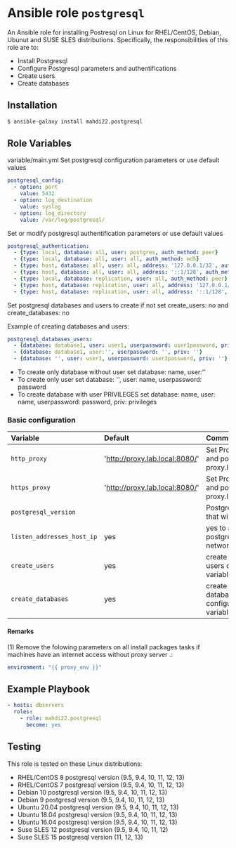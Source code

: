 # Ansible role `postgresql`


An Ansible role for installing Postresql on Linux for RHEL/CentOS, Debian, Ubunut and SUSE SLES distributions. Specifically, the responsibilities of this role are to:

- Install Postgresql
- Configure Postgresql parameters and authentifications
- Create users
- Create databases

## Installation
``` bash
$ ansible-galaxy install mahdi22.postgresql
```

## Role Variables
variable/main.yml
Set postgresql configuration parameters or use default values
```Yaml
postgresql_config:
  - option: port
    value: 5432
  - option: log_destination
    value: syslog
  - option: log_directory
    value: /var/log/postgresql/
```
Set or modify postgresql authentification parameters or use default values
```Yaml
postgresql_authentication:
  - {type: local, database: all, user: postgres, auth_method: peer}
  - {type: local, database: all, user: all, auth_method: md5}
  - {type: host, database: all, user: all, address: '127.0.0.1/32', auth_method: md5}
  - {type: host, database: all, user: all, address: '::1/128', auth_method: md5}
  - {type: local, database: replication, user: all, auth_method: peer}
  - {type: host, database: replication, user: all, address: '127.0.0.1/32', auth_method: md5}
  - {type: host, database: replication, user: all, address: '::1/128', auth_method: md5}
```
Set postgresql databases and users to create if not set create_users: no and create_databases: no

Example of creating databases and users:  
```Yaml
postgresql_databases_users:
  - {database: database1, user: user1, userpassword: user1password, priv: ALL}
  - {database: database1, user:'', userpassword: '', priv: ''}
  - {database: '', user: user3, userpassword: user3password, priv: ''}
```
- To create only database without user set database: name, user:''
- To create only user set database: '', user: name, userpassword: password
- To create database with user PRIVILEGES set database: name, user: name, userpassword: password, priv: privileges
### Basic configuration

| Variable                       | Default                       | Comments                                                     |
| :---                           | :---                          | :---                                                         |
| `http_proxy     `              | 'http://proxy.lab.local:8080/'| Set Proxy server and port replace proxy.lab.local:8080      |
| `https_proxy`                  | 'http://proxy.lab.local:8080/'| Set Proxy server and port replace proxy.lab.local:8080      |
| `postgresql_version`           |                               | Postgresql version that will be installed                   |
| `listen_addresses_host_ip`     | yes                           | yes to active postgresql listen on network IP interface     |
| `create_users`                 | yes                           | create postgresql users configured in variable files        |
| `create_databases`             | yes                           | create postgresql databases configured in variable files    |

#### Remarks

(1) Remove the folowing parameters on all install packages tasks if machines have an internet access without proxy server .:
```yaml
environment: "{{ proxy_env }}"
```

## Example Playbook

```Yaml
- hosts: dbservers
  roles:
    - role: mahdi22.postgresql
      become: yes
```

## Testing

This role is tested on these Linux distributions:

- RHEL/CentOS 8   postgresql version  (9.5, 9.4, 10, 11, 12, 13)
- RHEL/CentOS 7   postgresql version  (9.5, 9.4, 10, 11, 12, 13)
- Debian 10       postgresql version  (9.5, 9.4, 10, 11, 12, 13)
- Debian 9        postgresql version  (9.5, 9.4, 10, 11, 12, 13)
- Ubuntu 20.04    postgresql version  (9.5, 9.4, 10, 11, 12, 13)
- Ubuntu 18.04    postgresql version  (9.5, 9.4, 10, 11, 12, 13)
- Ubuntu 16.04    postgresql version  (9.5, 9.4, 10, 11, 12, 13)
- Suse SLES 12    postgresql version  (9.5, 9.4, 10, 11, 12)
- Suse SLES 15    postgresql version  (11, 12, 13)
